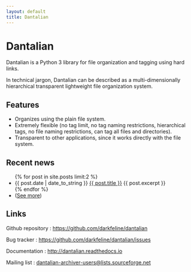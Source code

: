 ```yaml
---
layout: default
title: Dantalian
---
```


# Dantalian

Dantalian is a Python 3 library for file organization and tagging using hard
links.

In technical jargon, Dantalian can be described as a multi-dimensionally
hierarchical transparent lightweight file organization system.

## Features

* Organizes using the plain file system.
* Extremely flexible (no tag limit, no tag naming restrictions,
  hierarchical tags, no file naming restrictions, can tag all files and
  directories).
* Transparent to other applications, since it works directly with the
  file system.

## Recent news

<ul class="posts">
  {% for post in site.posts limit:2 %}
    <li>
      <span>{{ post.date | date_to_string }}</span>
      <a href="{{ site.baseurl }}{{ post.url }}">{{ post.title }}</a>
      {{ post.excerpt }}
    </li>
  {% endfor %}
  <li>
    (<a href="{{ site.baseurl }}/news.html">See more</a>)
  </li>
</ul>

## Links

Github repository
: <https://github.com/darkfeline/dantalian>

Bug tracker
: <https://github.com/darkfeline/dantalian/issues>

Documentation
: <http://dantalian.readthedocs.io>

Mailing list
: [dantalian-archiver-users@lists.sourceforge.net](https://lists.sourceforge.net/lists/listinfo/dantalian-archiver-users)
